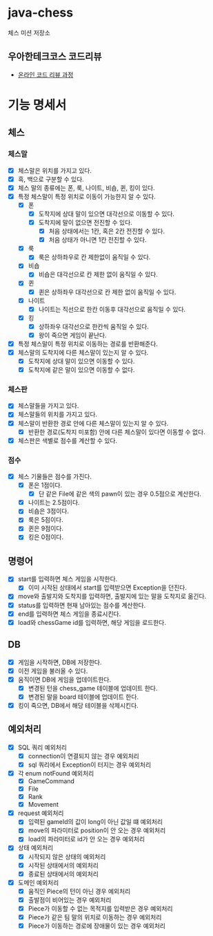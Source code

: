 # java-chess

체스 미션 저장소

## 우아한테크코스 코드리뷰

- [온라인 코드 리뷰 과정](https://github.com/woowacourse/woowacourse-docs/blob/master/maincourse/README.md)

# 기능 명세서

## 체스

### 체스말

- [x] 체스말은 위치를 가지고 있다.
- [x] 흑, 백으로 구분할 수 있다.
- [x] 체스 말의 종류에는 폰, 룩, 나이트, 비숍, 퀸, 킹이 있다.
- [x] 특정 체스말이 특정 위치로 이동이 가능한지 알 수 있다.
    - [x] 폰
        - [x] 도착지에 상대 말이 있으면 대각선으로 이동할 수 있다.
        - [x] 도착지에 말이 없으면 전진할 수 있다.
            - [x] 처음 상태에서는 1칸, 혹은 2칸 전진할 수 있다.
            - [x] 처음 상태가 아니면 1칸 전진할 수 있다.
    - [x] 룩
        - [x] 룩은 상하좌우로 칸 제한없이 움직일 수 있다.
    - [x] 비숍
        - [x] 비숍은 대각선으로 칸 제한 없이 움직일 수 있다.
    - [x] 퀸
        - [x] 퀸은 상하좌우 대각선으로 칸 제한 없이 움직일 수 있다.
    - [x] 나이트
        - [x] 나이트는 직선으로 한칸 이동후 대각선으로 움직일 수 있다.
    - [x] 킹
        - [x] 상하좌우 대각선으로 한칸씩 움직일 수 있다.
        - [x] 왕이 죽으면 게임이 끝난다.
- [x] 특정 체스말이 특정 위치로 이동하는 경로를 반환해준다.
- [x] 체스말의 도착지에 다른 체스말이 있는지 알 수 있다.
    - [x] 도착지에 상대 말이 있으면 이동할 수 있다.
    - [x] 도착지에 같은 말이 있으면 이동할 수 없다.

### 체스판

- [x] 체스말들을 가지고 있다.
- [x] 체스말들의 위치를 가지고 있다.
- [x] 체스말이 반환한 경로 안에 다른 체스말이 있는지 알 수 있다.
    - [x] 반환한 경로(도착지 미포함) 안에 다른 체스말이 있다면 이동할 수 없다.
- [x] 체스판은 색별로 점수를 계산할 수 있다.

### 점수

- [x] 체스 기물들은 점수를 가진다.
    - [x] 폰은 1점이다.
        - [x] 단 같은 File에 같은 색의 pawn이 있는 경우 0.5점으로 계산한다.
    - [x] 나이트는 2.5점이다.
    - [x] 비숍은 3점이다.
    - [x] 룩은 5점이다.
    - [x] 퀸은 9점이다.
    - [x] 킹은 0점이다.

## 명령어

- [x] start를 입력하면 체스 게임을 시작한다.
    - [x] 이미 시작된 상태에서 start를 입력받으면 Exception을 던진다.
- [x] move와 출발지와 도착지를 입력하면, 출발지에 있는 말을 도착지로 옮긴다.
- [x] status를 입력하면 현재 남아있는 점수를 계산한다.
- [x] end를 입력하면 체스 게임을 종료시킨다.
- [x] load와 chessGame id를 입력하면, 해당 게임을 로드한다.

## DB

- [x] 게임을 시작하면, DB에 저장한다.
- [x] 이전 게임을 불러올 수 있다.
- [x] 움직이면 DB에 게임을 업데이트한다.
    - [x] 변경된 턴을 chess_game 테이블에 업데이트 한다.
    - [x] 변경된 말을 board 테이블에 업데이트 한다.
- [x] 킹이 죽으면, DB에서 해당 테이블을 삭제시킨다.

## 예외처리

- [x] SQL 쿼리 예외처리
    - [x] connection이 연결되지 않는 경우 예외처리
    - [x] sql 쿼리에서 Exception이 터지는 경우 예외처리
- [x] 각 enum notFound 예외처리
    - [x] GameCommand
    - [x] File
    - [x] Rank
    - [x] Movement
- [x] request 예외처리
    - [x] 입력된 gameId의 값이 long이 아닌 값일 떄 예외처리
    - [x] move의 파라미터로 position이 안 오는 경우 예외처리
    - [x] load의 파라미터로 id가 안 오는 경우 예외처리
- [x] 상태 예외처리
    - [x] 시작되지 않은 상태의 예외처리
    - [x] 시작된 상태에서의 예외처리
    - [x] 종료된 상태에서의 예외처리
- [x] 도메인 예외처리
    - [x] 움직인 Piece의 턴이 아닌 경우 예외처리
    - [x] 출발점이 비어있는 경우 예외처리
    - [x] Piece가 이동할 수 없는 목적지를 입력받은 경우 예외처리
    - [x] Piece가 같은 팀 말의 위치로 이동하는 경우 예외처리
    - [x] Piece가 이동하는 경로에 장애물이 있는 경우 예외처리

